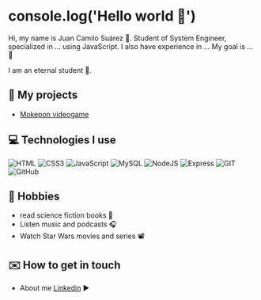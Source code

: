 # console.log('Hello world 👋')

Hi, my name is Juan Camilo Suárez 👾. Student of System Engineer, specialized in ... using JavaScript. I also have experience in ... My goal is ... 🚀

I am an eternal student 💚.

## 🚀 My projects

- [Mokepon videogame]([https://github.com/Platzi-Master-C8/gethired-jobplacement-enterprise-Frontend](https://github.com/Nodens-uwu/mokepones))

## 💻 Technologies I use

  ![HTML](https://img.shields.io/badge/HTML5-E34F26?style=for-the-badge&logo=html5&logoColor=white) ![CSS3](https://img.shields.io/badge/CSS3-1572B6?style=for-the-badge&logo=css3&logoColor=white) ![JavaScript](https://img.shields.io/badge/JavaScript-323330?style=for-the-badge&logo=javascript&logoColor=F7DF1E) ![MySQL](https://img.shields.io/badge/MySQL-00000F?style=for-the-badge&logo=mysql&logoColor=white) ![NodeJS](https://img.shields.io/badge/Node.js-339933?style=for-the-badge&logo=nodedotjs&logoColor=white) ![Express](https://img.shields.io/badge/Express.js-000000?style=for-the-badge&logo=express&logoColor=white) ![GIT](https://img.shields.io/badge/Git-F05032?style=for-the-badge&logo=git&logoColor=white) ![GitHub](https://img.shields.io/badge/GitHub-100000?style=for-the-badge&logo=github&logoColor=white)

## 🎯 Hobbies 

- read science fiction books 📘
- Listen music and podcasts 🎧
- Watch Star Wars movies and series 📽

## ✉️ How to get in touch 
- About me [Linkedin](https://www.linkedin.com/in/juan-camilo-suárez-soto-00430a155/) ▶

<!---
camilocsoto/camilocsoto is a ✨ special ✨ repository because its `README.md` (this file) appears on your GitHub profile.
You can click the Preview link to take a look at your changes.
--->

